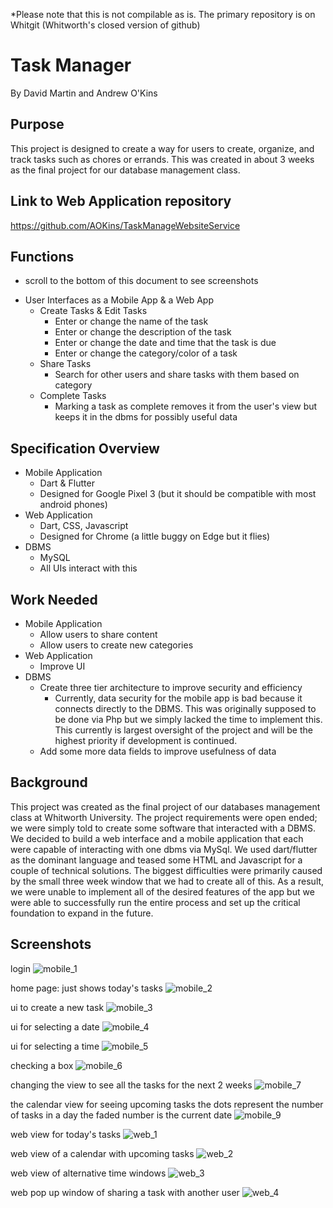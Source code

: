 *Please note that this is not compilable as is. The primary repository is on Whitgit (Whitworth's closed version of github)
# Task Manager

By David Martin and Andrew O'Kins

## Purpose

This project is designed to create a way for users to create, organize, and track tasks such as chores or errands. This was created in about 3 weeks as the final project for our database management class.

## Link to Web Application repository
https://github.com/AOKins/TaskManageWebsiteService

## Functions
* scroll to the bottom of this document to see screenshots
- User Interfaces as a Mobile App & a Web App
  - Create Tasks & Edit Tasks
    - Enter or change the name of the task
    - Enter or change the description of the task
    - Enter or change the date and time that the task is due
    - Enter or change the category/color of a task
  - Share Tasks
    - Search for other users and share tasks with them based on category
  - Complete Tasks
    - Marking a task as complete removes it from the user's view but keeps it in the dbms for possibly useful data

## Specification Overview

- Mobile Application
  - Dart & Flutter
  - Designed for Google Pixel 3 (but it should be compatible with most android phones)
- Web Application
  - Dart, CSS, Javascript
  - Designed for Chrome (a little buggy on Edge but it flies)
- DBMS
  - MySQL
  - All UIs interact with this

## Work Needed

- Mobile Application
  - Allow users to share content
  - Allow users to create new categories
- Web Application
  - Improve UI
- DBMS
  - Create three tier architecture to improve security and efficiency
    - Currently, data security for the mobile app is bad because it connects directly to the DBMS. This was originally supposed to be done via Php but we simply lacked the time to implement this. This currently is largest oversight of the project and will be the highest priority if development is continued.
  - Add some more data fields to improve usefulness of data

## Background

This project was created as the final project of our databases management class at Whitworth University. The project requirements were open ended; we were simply told to create some software that interacted with a DBMS. We decided to build a web interface and a mobile application that each were capable of interacting with one dbms via MySql. We used dart/flutter as the dominant language and teased some HTML and Javascript for a couple of technical solutions. The biggest difficulties were primarily caused by the small three week window that we had to create all of this. As a result, we were unable to implement all of the desired features of the app but we were able to successfully run the entire process and set up the critical foundation to expand in the future.

## Screenshots

login
![mobile_1](https://github.com/MrBean1512/DBMS_Group/blob/main/docs/dbms_readme/mobile_1.PNG)

home page: just shows today's tasks
![mobile_2](https://github.com/MrBean1512/DBMS_Group/blob/main/docs/dbms_readme/mobile_2.PNG)

ui to create a new task
![mobile_3](https://github.com/MrBean1512/DBMS_Group/blob/main/docs/dbms_readme/mobile_3.PNG)

ui for selecting a date
![mobile_4](https://github.com/MrBean1512/DBMS_Group/blob/main/docs/dbms_readme/mobile_4.PNG)

ui for selecting a time
![mobile_5](https://github.com/MrBean1512/DBMS_Group/blob/main/docs/dbms_readme/mobile_5.PNG)

checking a box
![mobile_6](https://github.com/MrBean1512/DBMS_Group/blob/main/docs/dbms_readme/mobile_6.PNG)

changing the view to see all the tasks for the next 2 weeks
![mobile_7](https://github.com/MrBean1512/DBMS_Group/blob/main/docs/dbms_readme/mobile_7.PNG)

the calendar view for seeing upcoming tasks
the dots represent the number of tasks in a day
the faded number is the current date
![mobile_9](https://github.com/MrBean1512/DBMS_Group/blob/main/docs/dbms_readme/mobile_9.PNG)

web view for today's tasks
![web_1](https://github.com/MrBean1512/DBMS_Group/blob/main/docs/dbms_readme/web_1.PNG)

web view of a calendar with upcoming tasks
![web_2](https://github.com/MrBean1512/DBMS_Group/blob/main/docs/dbms_readme/web_2.PNG)

web view of alternative time windows
![web_3](https://github.com/MrBean1512/DBMS_Group/blob/main/docs/dbms_readme/web_3.PNG)

web pop up window of sharing a task with another user
![web_4](https://github.com/MrBean1512/DBMS_Group/blob/main/docs/dbms_readme/web_4.PNG)
